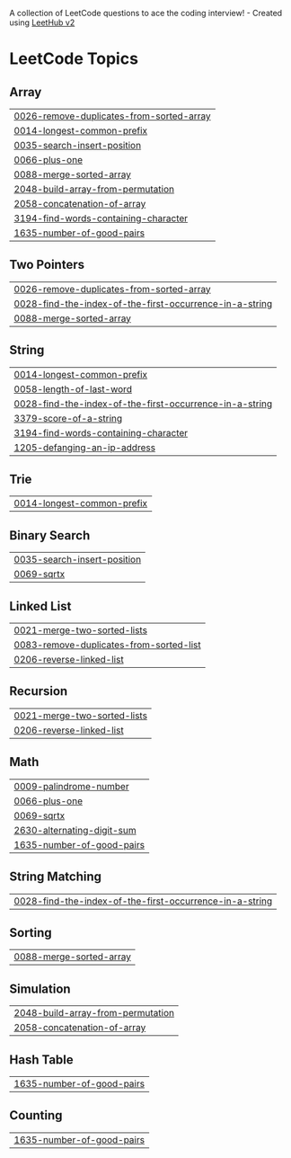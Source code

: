 A collection of LeetCode questions to ace the coding interview! - Created using [LeetHub v2](https://github.com/arunbhardwaj/LeetHub-2.0)
<!---LeetCode Topics Start-->
# LeetCode Topics
## Array
|  |
| ------- |
| [0026-remove-duplicates-from-sorted-array](https://github.com/imganpat/30-Days-of-JavaScript-Leetcode/tree/master/0026-remove-duplicates-from-sorted-array) |
| [0014-longest-common-prefix](https://github.com/imganpat/30-Days-of-JavaScript-Leetcode/tree/master/0014-longest-common-prefix) |
| [0035-search-insert-position](https://github.com/imganpat/30-Days-of-JavaScript-Leetcode/tree/master/0035-search-insert-position) |
| [0066-plus-one](https://github.com/imganpat/30-Days-of-JavaScript-Leetcode/tree/master/0066-plus-one) |
| [0088-merge-sorted-array](https://github.com/imganpat/30-Days-of-JavaScript-Leetcode/tree/master/0088-merge-sorted-array) |
| [2048-build-array-from-permutation](https://github.com/imganpat/30-Days-of-JavaScript-Leetcode/tree/master/2048-build-array-from-permutation) |
| [2058-concatenation-of-array](https://github.com/imganpat/30-Days-of-JavaScript-Leetcode/tree/master/2058-concatenation-of-array) |
| [3194-find-words-containing-character](https://github.com/imganpat/30-Days-of-JavaScript-Leetcode/tree/master/3194-find-words-containing-character) |
| [1635-number-of-good-pairs](https://github.com/imganpat/30-Days-of-JavaScript-Leetcode/tree/master/1635-number-of-good-pairs) |
## Two Pointers
|  |
| ------- |
| [0026-remove-duplicates-from-sorted-array](https://github.com/imganpat/30-Days-of-JavaScript-Leetcode/tree/master/0026-remove-duplicates-from-sorted-array) |
| [0028-find-the-index-of-the-first-occurrence-in-a-string](https://github.com/imganpat/30-Days-of-JavaScript-Leetcode/tree/master/0028-find-the-index-of-the-first-occurrence-in-a-string) |
| [0088-merge-sorted-array](https://github.com/imganpat/30-Days-of-JavaScript-Leetcode/tree/master/0088-merge-sorted-array) |
## String
|  |
| ------- |
| [0014-longest-common-prefix](https://github.com/imganpat/30-Days-of-JavaScript-Leetcode/tree/master/0014-longest-common-prefix) |
| [0058-length-of-last-word](https://github.com/imganpat/30-Days-of-JavaScript-Leetcode/tree/master/0058-length-of-last-word) |
| [0028-find-the-index-of-the-first-occurrence-in-a-string](https://github.com/imganpat/30-Days-of-JavaScript-Leetcode/tree/master/0028-find-the-index-of-the-first-occurrence-in-a-string) |
| [3379-score-of-a-string](https://github.com/imganpat/30-Days-of-JavaScript-Leetcode/tree/master/3379-score-of-a-string) |
| [3194-find-words-containing-character](https://github.com/imganpat/30-Days-of-JavaScript-Leetcode/tree/master/3194-find-words-containing-character) |
| [1205-defanging-an-ip-address](https://github.com/imganpat/30-Days-of-JavaScript-Leetcode/tree/master/1205-defanging-an-ip-address) |
## Trie
|  |
| ------- |
| [0014-longest-common-prefix](https://github.com/imganpat/30-Days-of-JavaScript-Leetcode/tree/master/0014-longest-common-prefix) |
## Binary Search
|  |
| ------- |
| [0035-search-insert-position](https://github.com/imganpat/30-Days-of-JavaScript-Leetcode/tree/master/0035-search-insert-position) |
| [0069-sqrtx](https://github.com/imganpat/30-Days-of-JavaScript-Leetcode/tree/master/0069-sqrtx) |
## Linked List
|  |
| ------- |
| [0021-merge-two-sorted-lists](https://github.com/imganpat/30-Days-of-JavaScript-Leetcode/tree/master/0021-merge-two-sorted-lists) |
| [0083-remove-duplicates-from-sorted-list](https://github.com/imganpat/30-Days-of-JavaScript-Leetcode/tree/master/0083-remove-duplicates-from-sorted-list) |
| [0206-reverse-linked-list](https://github.com/imganpat/30-Days-of-JavaScript-Leetcode/tree/master/0206-reverse-linked-list) |
## Recursion
|  |
| ------- |
| [0021-merge-two-sorted-lists](https://github.com/imganpat/30-Days-of-JavaScript-Leetcode/tree/master/0021-merge-two-sorted-lists) |
| [0206-reverse-linked-list](https://github.com/imganpat/30-Days-of-JavaScript-Leetcode/tree/master/0206-reverse-linked-list) |
## Math
|  |
| ------- |
| [0009-palindrome-number](https://github.com/imganpat/30-Days-of-JavaScript-Leetcode/tree/master/0009-palindrome-number) |
| [0066-plus-one](https://github.com/imganpat/30-Days-of-JavaScript-Leetcode/tree/master/0066-plus-one) |
| [0069-sqrtx](https://github.com/imganpat/30-Days-of-JavaScript-Leetcode/tree/master/0069-sqrtx) |
| [2630-alternating-digit-sum](https://github.com/imganpat/30-Days-of-JavaScript-Leetcode/tree/master/2630-alternating-digit-sum) |
| [1635-number-of-good-pairs](https://github.com/imganpat/30-Days-of-JavaScript-Leetcode/tree/master/1635-number-of-good-pairs) |
## String Matching
|  |
| ------- |
| [0028-find-the-index-of-the-first-occurrence-in-a-string](https://github.com/imganpat/30-Days-of-JavaScript-Leetcode/tree/master/0028-find-the-index-of-the-first-occurrence-in-a-string) |
## Sorting
|  |
| ------- |
| [0088-merge-sorted-array](https://github.com/imganpat/30-Days-of-JavaScript-Leetcode/tree/master/0088-merge-sorted-array) |
## Simulation
|  |
| ------- |
| [2048-build-array-from-permutation](https://github.com/imganpat/30-Days-of-JavaScript-Leetcode/tree/master/2048-build-array-from-permutation) |
| [2058-concatenation-of-array](https://github.com/imganpat/30-Days-of-JavaScript-Leetcode/tree/master/2058-concatenation-of-array) |
## Hash Table
|  |
| ------- |
| [1635-number-of-good-pairs](https://github.com/imganpat/30-Days-of-JavaScript-Leetcode/tree/master/1635-number-of-good-pairs) |
## Counting
|  |
| ------- |
| [1635-number-of-good-pairs](https://github.com/imganpat/30-Days-of-JavaScript-Leetcode/tree/master/1635-number-of-good-pairs) |
<!---LeetCode Topics End-->